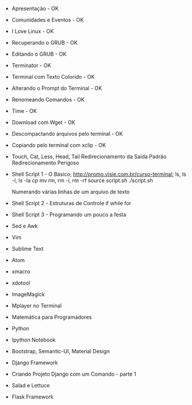 * Apresentação - OK
* Comunidades e Eventos - OK
* I Love Linux - OK
* Recuperando o GRUB - OK
* Editando o GRUB - OK
* Terminator - OK
* Terminal com Texto Colorido - OK
* Alterando o Prompt do Terminal - OK
* Renomeando Comandos - OK
* Time - OK
* Download com Wget - OK
* Descompactando arquivos pelo terminal - OK
* Copiando pelo terminal com xclip - OK

* Touch, Cat, Less, Head, Tail
    Redirecionamento da Saída Padrão
        Redirecionamento Perigoso

* Shell Script 1 - O Básico;
    http://promo.visie.com.br/curso-terminal;
    ls, ls -l, ls -la
    cp
    mv
    rm, rm -i, rm -rf
    source script.sh
    ./script.sh

    Numerando várias linhas de um arquivo de texto

* Shell Script 2 - Estruturas de Controle
    if
    while
    for

* Shell Script 3 - Programando um pouco
    a festa

* Sed e Awk
* Vim
* Sublime Text
* Atom
* xmacro
* xdotool
* ImageMagick
* Mplayer no Terminal
* Matemática para Programadores
* Python
* Ipython Notebook
* Bootstrap, Semantic-UI, Material Design
* Django Framework
* Criando Projeto Django com um Comando - parte 1
* Salad e Lettuce
* Flask Framework
